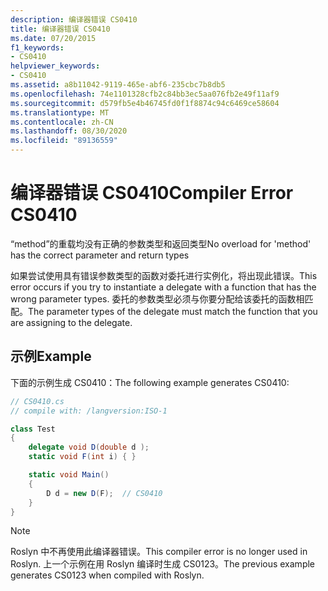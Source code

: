 ```yaml
---
description: 编译器错误 CS0410
title: 编译器错误 CS0410
ms.date: 07/20/2015
f1_keywords:
- CS0410
helpviewer_keywords:
- CS0410
ms.assetid: a8b11042-9119-465e-abf6-235cbc7b8db5
ms.openlocfilehash: 74e1101328cfb2c84bb3ec5aa076fb2e49f11af9
ms.sourcegitcommit: d579fb5e4b46745fd0f1f8874c94c6469ce58604
ms.translationtype: MT
ms.contentlocale: zh-CN
ms.lasthandoff: 08/30/2020
ms.locfileid: "89136559"
---
```

# <a name="compiler-error-cs0410"></a><span data-ttu-id="35c0e-103">编译器错误 CS0410</span><span class="sxs-lookup"><span data-stu-id="35c0e-103">Compiler Error CS0410</span></span>

<span data-ttu-id="35c0e-104">“method”的重载均没有正确的参数类型和返回类型</span><span class="sxs-lookup"><span data-stu-id="35c0e-104">No overload for 'method' has the correct parameter and return types</span></span>

 <span data-ttu-id="35c0e-105">如果尝试使用具有错误参数类型的函数对委托进行实例化，将出现此错误。</span><span class="sxs-lookup"><span data-stu-id="35c0e-105">This error occurs if you try to instantiate a delegate with a function that has the wrong parameter types.</span></span> <span data-ttu-id="35c0e-106">委托的参数类型必须与你要分配给该委托的函数相匹配。</span><span class="sxs-lookup"><span data-stu-id="35c0e-106">The parameter types of the delegate must match the function that you are assigning to the delegate.</span></span>

## <a name="example"></a><span data-ttu-id="35c0e-107">示例</span><span class="sxs-lookup"><span data-stu-id="35c0e-107">Example</span></span>

 <span data-ttu-id="35c0e-108">下面的示例生成 CS0410：</span><span class="sxs-lookup"><span data-stu-id="35c0e-108">The following example generates CS0410:</span></span>

```csharp
// CS0410.cs
// compile with: /langversion:ISO-1

class Test
{
    delegate void D(double d );
    static void F(int i) { }

    static void Main()
    {
        D d = new D(F);  // CS0410
    }
}
```

> [!NOTE]
> <span data-ttu-id="35c0e-109">Roslyn 中不再使用此编译器错误。</span><span class="sxs-lookup"><span data-stu-id="35c0e-109">This compiler error is no longer used in Roslyn.</span></span> <span data-ttu-id="35c0e-110">上一个示例在用 Roslyn 编译时生成 CS0123。</span><span class="sxs-lookup"><span data-stu-id="35c0e-110">The previous example generates CS0123 when compiled with Roslyn.</span></span>

